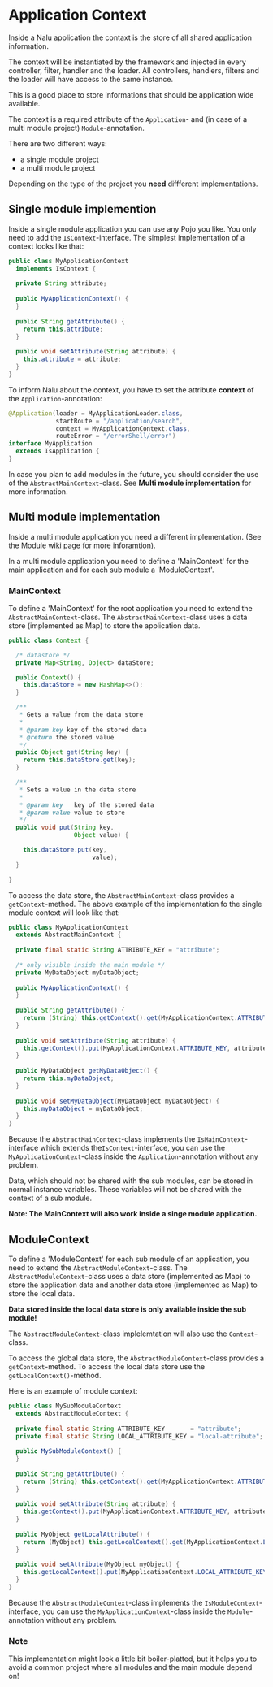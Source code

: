 # Application Context
Inside a Nalu application the contaxt is the store of all shared application information.

The context will be instantiated by the framework and injected in every controller, filter, handler and the loader. All controllers, handlers, filters and the loader will have access to the same instance.

This is a good place to store informations that should be application wide available.

The context is a required attribute of the `Application`- and (in case of a multi module project) `Module`-annotation.

There are two different ways:
* a single module project
* a multi module project

Depending on the type of the project you **need** diffferent implementations.

## Single module implemention
Inside a single module application you can use any Pojo you like. You only need to add the `IsContext`-interface. The simplest implementation of a context looks like that:

```Java
public class MyApplicationContext
  implements IsContext {
  
  private String attribute;
  
  public MyApplicationContext() {
  }
  
  public String getAttribute() {
    return this.attribute;
  }
  
  public void setAttribute(String attribute) {
    this.attribute = attribute;
  }
}
```
To inform Nalu about the context, you have to set the attribute **context** of the `Application`-annotation:

```Java
@Application(loader = MyApplicationLoader.class,
             startRoute = "/application/search",
             context = MyApplicationContext.class,
             routeError = "/errorShell/error")
interface MyApplication
  extends IsApplication {
}
```

In case you plan to add modules in the future, you should consider the use of the `AbstractMainContext`-class. See **Multi module implementation** for more information.


## Multi module implementation
Inside a multi module application you need a different implementation. (See the Module wiki page for more inforamtion).

In a multi module application you need to define a 'MainContext' for the main application and for each sub module a 'ModuleContext'.

### MainContext
To define a 'MainContext' for the root application you need to extend the `AbstractMainContext`-class. The `AbstractMainContext`-class uses a data store (implemented as Map) to store the application data.

```Java
public class Context {

  /* datastore */
  private Map<String, Object> dataStore;

  public Context() {
    this.dataStore = new HashMap<>();
  }

  /**
   * Gets a value from the data store
   *
   * @param key key of the stored data
   * @return the stored value
   */
  public Object get(String key) {
    return this.dataStore.get(key);
  }

  /**
   * Sets a value in the data store
   *
   * @param key   key of the stored data
   * @param value value to store
   */
  public void put(String key,
                  Object value) {

    this.dataStore.put(key,
                       value);
  }

}
```
To access the data store, the `AbstractMainContext`-class provides a `getContext`-method. The above example of the implementation fo the single module context will look like that:

```Java
public class MyApplicationContext
  extends AbstractMainContext {
  
  private final static String ATTRIBUTE_KEY = "attribute";
  
  /* only visible inside the main module */
  private MyDataObject myDataObject;
  
  public MyApplicationContext() {
  }
  
  public String getAttribute() {
    return (String) this.getContext().get(MyApplicationContext.ATTRIBUTE_KEY);
  }
  
  public void setAttribute(String attribute) {
    this.getContext().put(MyApplicationContext.ATTRIBUTE_KEY, attribute);
  }
  
  public MyDataObject getMyDataObject() {
    return this.myDataObject;
  }
  
  public void setMyDataObject(MyDataObject myDataObject) {
    this.myDataObject = myDataObject;
  }
}
```
Because the `AbstractMainContext`-class implements the `IsMainContext`-interface which extends the`IsContext`-interface, you can use the `MyApplicationContext`-class inside the `Application`-annotation without any problem.

Data, which should not be shared with the sub modules, can be stored in normal instance variables. These variables will not be shared with the context of a sub module.

**Note: The MainContext will also work inside a singe module application.**

## ModuleContext
To define a 'ModuleContext' for each sub module of an application, you need to extend the `AbstractModuleContext`-class. The `AbstractModuleContext`-class uses a data store (implemented as Map) to store the application data and another data store (implemented as Map) to store the local data.

**Data stored inside the local data store is only available inside the sub module!**

The `AbstractModuleContext`-class implelemtation will also use the `Context`-class.

To access the global data store, the `AbstractModuleContext`-class provides a `getContext`-method. To access the local data store use the `getLocalContext()`-method.

Here is an example of module context:

```Java
public class MySubModuleContext
  extends AbstractModuleContext {
  
  private final static String ATTRIBUTE_KEY       = "attribute";
  private final static String LOCAL_ATTRIBUTE_KEY = "local-attribute";
  
  public MySubModuleContext() {
  }
  
  public String getAttribute() {
    return (String) this.getContext().get(MyApplicationContext.ATTRIBUTE_KEY);
  }
  
  public void setAttribute(String attribute) {
    this.getContext().put(MyApplicationContext.ATTRIBUTE_KEY, attribute);
  }
 
  public MyObject getLocalAttribute() {
    return (MyObject) this.getLocalContext().get(MyApplicationContext.LOCAL_ATTRIBUTE_KEY);
  }
  
  public void setAttribute(MyObject myObject) {
    this.getLocalContext().put(MyApplicationContext.LOCAL_ATTRIBUTE_KEY, myObject);
  }
}
```
Because the `AbstractModuleContext`-class implements the `IsModuleContext`-interface, you can use the `MyApplicationContext`-class inside the `Module`-annotation without any problem.

### Note
This implementation might look a little bit boiler-platted, but it helps you to avoid a common project where all modules and the main module depend on!